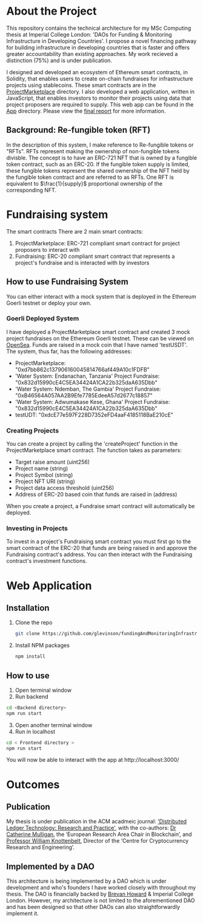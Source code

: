 # About the Project
This repository contains the technical architecture for my MSc Computing thesis at Imperial College London: 'DAOs for Funding & Monitoring Infrastructure in Developing Countries'. I propose a novel financing pathway for building infrastructure in developing countries that is faster and offers greater accountability than existing approaches. My work recieved a distinction (75%) and is under publication.

I designed and developed an ecosystem of Ethereum smart contracts, in Solidity, that enables users to create on-chain fundraises for infrastructure projects using stablecoins. These smart contracts are in the [ProjectMarketplace](ProjectMarketplace) directory. I also developed a web application, written in JavaScript, that enables investors to monitor their projects using data that project proposers are required to supply. This web app can be found in the [App](App) directory. Please view the [final report](final_report.pdf) for more information.

## Background: Re-fungible token (RFT)
In the description of this system, I make reference to Re-fungible tokens or "RFTs". RFTs represent making the ownership of non-fungible tokens divisble. The concept is to have an ERC-721 NFT that is owned by a fungible token contract, such as an ERC-20. If the fungible token supply is limited, these fungible tokens represent the shared ownership of the NFT held by the fungible token contract and are referred to as RFTs. One RFT is equivalent to $\frac{1}{supply}$ proportional ownership of the corresponding NFT.

# Fundraising system

The smart contracts
There are 2 main smart contracts:

1. ProjectMarketplace: ERC-721 compliant smart contract for project proposers to interact with
2. Fundraising: ERC-20 compliant smart contract that represents a project's fundraise and is interacted with by investors

## How to use Fundraising System
You can either interact with a mock system that is deployed in the Ethereum Goerli testnet or deploy your own.

### Goerli Deployed System
I have deployed a ProjectMarketplace smart contract and created 3 mock project fundraises on the Ethereum Goerli testnet. These can be viewed on [OpenSea](https://testnets.opensea.io/collection/the-springdao-projectmarketplace-v2). Funds are raised in a mock coin that I have named 'testUSDT'. The system, thus far, has the following addresses:

- ProjectMarketplace: "0xd7bb862c137906160045814766af449A10c1FDFB"
- 'Water System: Endanachan, Tanzania' Project Fundraise: "0x832d15990cE4C5EA34424A1CA22b325daA635Dbb"
- 'Water System: Ndemban, The Gambia' Project Fundraise: "0xB46564A057AA2B9Efe7785EdeeA57d2677c18857"
- 'Water System: Adwumakase Kese, Ghana' Project Fundraise: "0x832d15990cE4C5EA34424A1CA22b325daA635Dbb"
- testUDT: "0xdcE77e597F228D7352eFD4aaF4185118BaE210cE"

### Creating Projects
You can create a project by calling the 'createProject' function in the ProjectMarketplace smart contract. The function takes as parameters:

- Target raise amount (uint256)
- Project name (string)
- Project Symbol (string)
- Project NFT URI (string)
- Project data access threshold (uint256)
- Address of ERC-20 based coin that funds are raised in (address)

When you create a project, a Fundraise smart contract will automatically be deployed. 

### Investing in Projects
To invest in a project's Fundraising smart contract you must first go to the smart contract of the ERC-20 that funds are being raised in and approve the Fundraising contract's address. You can then interact with the Fundraising contract's investment functions.

# Web Application

## Installation

1. Clone the repo
   ```sh
   git clone https://github.com/glevinson/fundingAndMonitoringInfrastructure.git
   ```
2. Install NPM packages
   ```sh
   npm install
   ```

## How to use

1. Open terminal window
2. Run backend
  ```sh
  cd <Backend directory>
  npm run start
  ```
3. Open another terminal window
4. Run in localhost
  ```sh
  cd < Frontend directory >
  npm run start
  ```

You will now be able to interact with the app at http://localhost:3000/


# Outcomes

## Publication

My thesis is under publication in the ACM acadmeic journal: ['Distributed Ledger Technology: Research and Practice'](https://dl.acm.org/journal/dlt), with the co-authors: [Dr Catherine Mulligan](https://www.imperial.ac.uk/people/c.mulligan), the ‘European Research Area Chair in Blockchain’, and [Professor William Knottenbelt](https://www.imperial.ac.uk/people/w.knottenbelt), Director of the ‘Centre for Cryptocurrency Research and Engineering’.


## Implemented by a DAO

This architecture is being implemented by a DAO which is under development and who's founders I have worked closely with throughout my thesis. The DAO is financially backed by [Brevan Howard](https://www.brevanhoward.com/) & Imperial College London. However, my architecture is not limited to the aforementioned DAO and has been designed so that other DAOs can also straightforwardly implement it.
